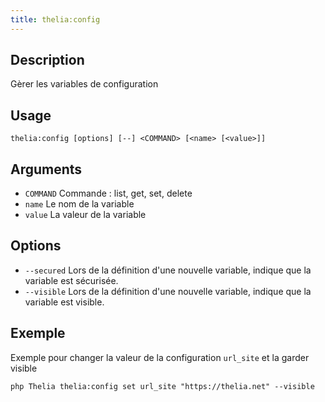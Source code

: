```yaml
---
title: thelia:config
---
```


## Description
Gèrer les variables de configuration

## Usage
```shell
thelia:config [options] [--] <COMMAND> [<name> [<value>]]
```

## Arguments
- `COMMAND`    Commande : list, get, set, delete
- `name`    Le nom de la variable
- `value`   La valeur de la variable


## Options
- `--secured`  Lors de la définition d'une nouvelle variable, indique que la variable est sécurisée.
- `--visible`  Lors de la définition d'une nouvelle variable, indique que la variable est visible.


## Exemple

Exemple pour changer la valeur de la configuration `url_site` et la garder visible
```shell
php Thelia thelia:config set url_site "https://thelia.net" --visible
```